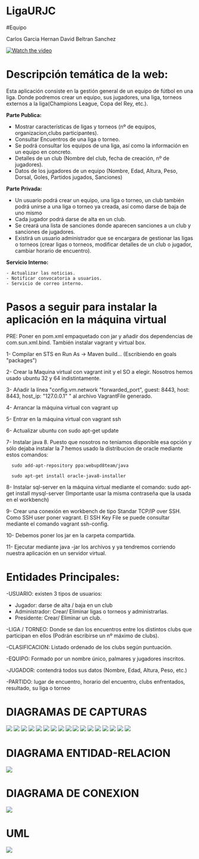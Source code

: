 



# LigaURJC

#Equipo

Carlos Garcia Hernan
David Beltran Sanchez

[![Watch the video](https://raw.github.com/GabLeRoux/WebMole/master/ressources/WebMole_Youtube_Video.png)](https://youtu.be/qUx7hZ05KDs)

# Descripción temática de la web:
Esta aplicación consiste en la gestión general de un equipo de fútbol en una liga. Donde podremos crear un equipo, sus jugadores, una liga, torneos externos a la liga(Champions League, Copa del Rey, etc.).

 **Parte Publica:** 
  -	Mostrar características de ligas y torneos (nº de equipos, organizacion,clubs participantes).
  -	Consultar Encuentros de una liga o torneo.
  -	Se podrá consultar los equipos de una liga, así como la información en un equipo en concreto.
  -	Detalles de un club (Nombre del club, fecha de creación, nº de jugadores).
  -	Datos de los jugadores de un equipo (Nombre, Edad, Altura, Peso, Dorsal, Goles, Partidos jugados, Sanciones)

**Parte Privada:**
  -	Un usuario podrá crear un equipo, una liga o torneo, un club también podrá unirse a una liga o torneo ya creada, así como darse de baja de uno mismo 
  -	Cada jugador podrá darse de alta en un club.
  -	Se creará una lista de sanciones donde aparecen sanciones a un club y sanciones de jugadores.
  -	Existirá un usuario administrador que se encargara de gestionar las ligas o torneos (crear ligas o torneos, modificar detalles de un club o jugador, cambiar horario de encuentro).
  
  **Servicio Interno:**
 
    
    - Actualizar las noticias.
    - Notificar convocatoria a usuarios.
    - Servicio de correo interno.


# Pasos a seguir para instalar la aplicación en la máquina virtual

PRE: Poner en pom.xml empaquetado con jar y añadir dos dependencias de com.sun.xml.bind. También instalar vagrant y virtual box.

1- Compilar en STS en  Run As -> Maven build... (Escribiendo en goals "packages")

2- Crear la Maquina virtual con vagrant init y el SO a elegir. Nosotros hemos usado ubuntu 32 y 64 indistintamente.

3- Añadir la línea "config.vm.network "forwarded_port", guest: 8443, host: 8443, host_ip: "127.0.0.1" " al archivo VagrantFile generado.

4- Arrancar la máquina virtual con vagrant up

5- Entrar en la máquina virtual con vagrant ssh

6- Actualizar ubuntu con sudo apt-get update

7- Instalar java 8. Puesto que nosotros no teniamos disponible esa opción y sólo dejaba instalar la 7 hemos usado la distribucion de oracle mediante estos comandos: 

      sudo add-apt-repository ppa:webupd8team/java    
      
      sudo apt-get install oracle-java8-installer
      
8- Instalar sql-server en la máquina virtual mediante el comando: sudo apt-get install mysql-server (Importante usar la misma contraseña que la usada en el workbench)

9- Crear una conexión en workbench de tipo Standar TCP/IP over SSH. Como SSH user poner vagrant. El SSH Key File se puede consultar mediante el comando vagrant ssh-config. 

10- Debemos poner los jar en la carpeta compartida.

11- Ejecutar mediante java -jar los archivos y ya tendremos corriendo nuestra aplicación en un servidor virtual.


# Entidades Principales:

  -USUARIO: existen 3 tipos de usuarios:
   -	Jugador: darse de alta / baja en un club
   -	Administrador: Crear/ Eliminar ligas o torneos y administrarlas. 
   -	Presidente: Crear/ Eliminar un club.
   
  -LIGA / TORNEO: Donde se dan los encuentros entre los distintos clubs que participan en ellos (Podrán escribirse un nº máximo de clubs).
  
  -CLASIFICACION: Listado ordenado de los clubs según puntuación.
  
  -EQUIPO: Formado por un nombre único, palmares y jugadores inscritos.
  
  -JUGADOR: contendrá todos sus datos (Nombre, Edad, Altura, Peso, etc.)
  
  -PARTIDO: lugar de encuentro, horario del encuentro, clubs enfrentados, resultado, su liga o torneo
  
  
  
# DIAGRAMAS DE CAPTURAS

<img src="PracticaFase1.2/imagenes/1-INICIO.jpg?raw=true"></img>
<img src="PracticaFase1.2/imagenes/2-LIGAS.jpg?raw=true"></img>
<img src="PracticaFase1.2/imagenes/3-LISTAR LIGAS.jpg?raw=true"></img>
<img src="PracticaFase1.2/imagenes/4-LISTAR TORNEOS.jpg?raw=true"></img>
<img src="PracticaFase1.2/imagenes/5-CREAR LIGAS Y TORNEOS.jpg?raw=true"></img>
<img src="PracticaFase1.2/imagenes/6-CLUBS.jpg?raw=true"></img>
<img src="PracticaFase1.2/imagenes/7-LISTAR CLUBS.jpg?raw=true"></img>
<img src="PracticaFase1.2/imagenes/8-CONTACTAR CON CLUB.jpg?raw=true"></img>
<img src="PracticaFase1.2/imagenes/9-CREAR CLUBS.jpg?raw=true"></img>
<img src="PracticaFase1.2/imagenes/10-JUGADORES.jpg?raw=true"></img>
<img src="PracticaFase1.2/imagenes/11-LISTAR JUGADOR.jpg?raw=true"></img>
<img src="PracticaFase1.2/imagenes/12-CONTACTAR JUGADOR.jpg?raw=true"></img>
<img src="PracticaFase1.2/imagenes/13-CREAR JUGADOR.jpg?raw=true"></img>
<img src="PracticaFase1.2/imagenes/14-NOTICIAS.jpg?raw=true"></img>
<img src="PracticaFase1.2/imagenes/15-CREAR NOTICIA REGISTRADO ADMIN.jpg?raw=true"></img>
<img src="PracticaFase1.2/imagenes/15-CREAR NOTICIA SIN REGSISTRAR.jpg?raw=true"></img>
<img src="PracticaFase1.2/imagenes/15-VER NOTICIA.jpg?raw=true"></img>

# DIAGRAMA ENTIDAD-RELACION

<img src="PracticaFase1.2/imagenesREADME/Diagrama Entidad -Relacion.jpg?raw=true"></img>

# DIAGRAMA DE CONEXION

<img src="PracticaFase1.2/imagenesREADME/diagramaCOnexiones.png?raw=true"></img>

# UML

<img src="/diagramaclases.jpg?raw=true"></img>
